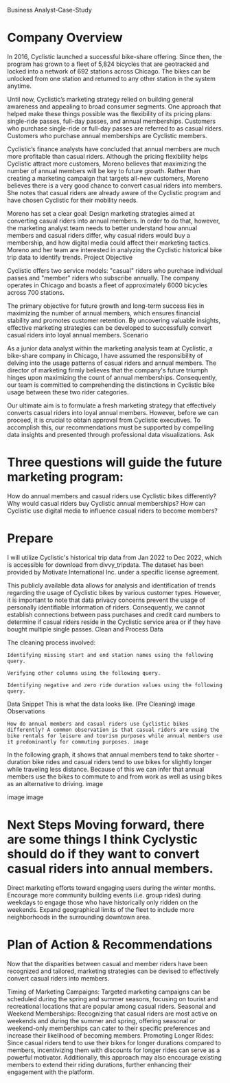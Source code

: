 Business Analyst-Case-Study

# Company Overview

In 2016, Cyclistic launched a successful bike-share offering. Since then, the program has grown to a fleet of 5,824 bicycles that are geotracked and locked into a network of 692 stations across Chicago. The bikes can be unlocked from one station and returned to any other station in the system anytime.

Until now, Cyclistic’s marketing strategy relied on building general awareness and appealing to broad consumer segments. One approach that helped make these things possible was the flexibility of its pricing plans: single-ride passes, full-day passes, and annual memberships. Customers who purchase single-ride or full-day passes are referred to as casual riders. Customers who purchase annual memberships are Cyclistic members.

Cyclistic’s finance analysts have concluded that annual members are much more profitable than casual riders. Although the pricing flexibility helps Cyclistic attract more customers, Moreno believes that maximizing the number of annual members will be key to future growth. Rather than creating a marketing campaign that targets all-new customers, Moreno believes there is a very good chance to convert casual riders into members. She notes that casual riders are already aware of the Cyclistic program and have chosen Cyclistic for their mobility needs.

Moreno has set a clear goal: Design marketing strategies aimed at converting casual riders into annual members. In order to do that, however, the marketing analyst team needs to better understand how annual members and casual riders differ, why casual riders would buy a membership, and how digital media could affect their marketing tactics. Moreno and her team are interested in analyzing the Cyclistic historical bike trip data to identify trends.
Project Objective

Cyclistic offers two service models: "casual" riders who purchase individual passes and "member" riders who subscribe annually. The company operates in Chicago and boasts a fleet of approximately 6000 bicycles across 700 stations.

The primary objective for future growth and long-term success lies in maximizing the number of annual members, which ensures financial stability and promotes customer retention. By uncovering valuable insights, effective marketing strategies can be developed to successfully convert casual riders into loyal annual members.
Scenario

As a junior data analyst within the marketing analysis team at Cyclistic, a bike-share company in Chicago, I have assumed the responsibility of delving into the usage patterns of casual riders and annual members. The director of marketing firmly believes that the company's future triumph hinges upon maximizing the count of annual memberships. Consequently, our team is committed to comprehending the distinctions in Cyclistic bike usage between these two rider categories.

Our ultimate aim is to formulate a fresh marketing strategy that effectively converts casual riders into loyal annual members. However, before we can proceed, it is crucial to obtain approval from Cyclistic executives. To accomplish this, our recommendations must be supported by compelling data insights and presented through professional data visualizations.
Ask

# Three questions will guide the future marketing program:

  How do annual members and casual riders use Cyclistic bikes differently?
  Why would casual riders buy Cyclistic annual memberships?
  How can Cyclistic use digital media to influence casual riders to become members?

# Prepare

I will utilize Cyclistic's historical trip data from Jan 2022 to Dec 2022, which is accessible for download from divvy_tripdata. The dataset has been provided by Motivate International Inc. under a specific license agreement.

This publicly available data allows for analysis and identification of trends regarding the usage of Cyclistic bikes by various customer types. However, it is important to note that data privacy concerns prevent the usage of personally identifiable information of riders. Consequently, we cannot establish connections between pass purchases and credit card numbers to determine if casual riders reside in the Cyclistic service area or if they have bought multiple single passes.
Clean and Process Data

The cleaning process involved:

    Identifying missing start and end station names using the following query.

    Verifying other columns using the following query.

    Identifying negative and zero ride duration values using the following query.

Data Snippet This is what the data looks like. (Pre Cleaning) image
Observations

    How do annual members and casual riders use Cyclistic bikes differently? A common observation is that casual riders are using the bike rentals for leisure and tourism purposes while annual members use it predominantly for commuting purposes. image

In the following graph, it shows that annual members tend to take shorter - duration bike rides and casual riders tend to use bikes for slightly longer while traveling less distance. Because of this we can infer that annual members use the bikes to commute to and from work as well as using bikes as an alternative to driving. image

image image

# Next Steps Moving forward, there are some things I think Cyclystic should do if they want to convert casual riders into annual members.

  Direct marketing efforts toward engaging users during the winter months.
   Encourage more community building events (i.e. group rides) during weekdays to engage those who have historically only ridden on the weekends.
   Expand geographical limits of the fleet to include more neighborhoods in the surrounding downtown area.

# Plan of Action & Recommendations

Now that the disparities between casual and member riders have been recognized and tailored, marketing strategies can be devised to effectively convert casual riders into members.

   Timing of Marketing Campaigns: Targeted marketing campaigns can be scheduled during the spring and summer seasons, focusing on tourist and recreational locations that are popular among casual riders.
    Seasonal and Weekend Memberships: Recognizing that casual riders are most active on weekends and during the summer and spring, offering seasonal or weekend-only memberships can cater to their specific preferences and increase their likelihood of becoming members.
    Promoting Longer Rides: Since casual riders tend to use their bikes for longer durations compared to members, incentivizing them with discounts for longer rides can serve as a powerful motivator. Additionally, this approach may also encourage existing members to extend their riding durations, further enhancing their engagement with the platform.
